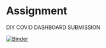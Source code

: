 # Assignment
DIY COVID DASHBOARD SUBMISSION

[![Binder](https://mybinder.org/badge_logo.svg)](https://mybinder.org/v2/gh/edwardmonah/Assignment/main?filepath=Assignment_draft2.ipynb)

